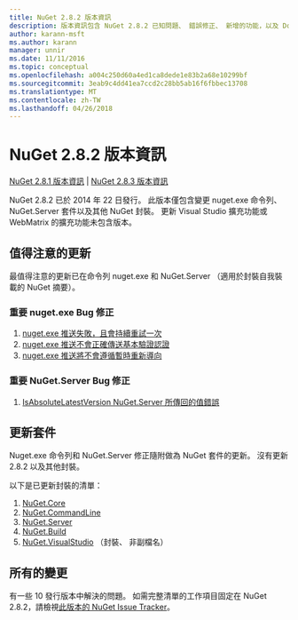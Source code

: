 ```yaml
---
title: NuGet 2.8.2 版本資訊
description: 版本資訊包含 NuGet 2.8.2 已知問題、 錯誤修正、 新增的功能，以及 Dcr。
author: karann-msft
ms.author: karann
manager: unnir
ms.date: 11/11/2016
ms.topic: conceptual
ms.openlocfilehash: a004c250d60a4ed1ca8dede1e83b2a68e10299bf
ms.sourcegitcommit: 3eab9c4dd41ea7ccd2c28bb5ab16f6fbbec13708
ms.translationtype: MT
ms.contentlocale: zh-TW
ms.lasthandoff: 04/26/2018
---
```

# <a name="nuget-282-release-notes"></a>NuGet 2.8.2 版本資訊

[NuGet 2.8.1 版本資訊](../release-notes/nuget-2.8.1.md) | [NuGet 2.8.3 版本資訊](../release-notes/nuget-2.8.3.md)

NuGet 2.8.2 已於 2014 年 22 日發行。  此版本僅包含變更 nuget.exe 命令列、 NuGet.Server 套件以及其他 NuGet 封裝。  更新 Visual Studio 擴充功能或 WebMatrix 的擴充功能未包含版本。

## <a name="notable-updates"></a>值得注意的更新

最值得注意的更新已在命令列 nuget.exe 和 NuGet.Server （適用於封裝自我裝載的 NuGet 摘要）。

### <a name="important-nugetexe-bug-fixes"></a>重要 nuget.exe Bug 修正

1. [nuget.exe 推送失敗，且會持續重試一次](https://nuget.codeplex.com/workitem/4000)
1. [nuget.exe 推送不會正確傳送基本驗證認證](https://nuget.codeplex.com/workitem/4109)
1. [nuget.exe 推送將不會遵循暫時重新導向](https://nuget.codeplex.com/workitem/4050)

### <a name="important-nugetserver-bug-fix"></a>重要 NuGet.Server Bug 修正

1. [IsAbsoluteLatestVersion NuGet.Server 所傳回的值錯誤](https://nuget.codeplex.com/workitem/4147)

## <a name="packages-updated"></a>更新套件

Nuget.exe 命令列和 NuGet.Server 修正隨附做為 NuGet 套件的更新。  沒有更新 2.8.2 以及其他封裝。

以下是已更新封裝的清單：

1. [NuGet.Core](https://www.nuget.org/packages/NuGet.Core/)
1. [NuGet.CommandLine](https://www.nuget.org/packages/NuGet.CommandLine/)
1. [NuGet.Server](https://www.nuget.org/packages/NuGet.Server/)
1. [NuGet.Build](https://www.nuget.org/packages/NuGet.Build/)
1. [NuGet.VisualStudio](https://www.nuget.org/packages/NuGet.VisualStudio/) （封裝、 非副檔名）

## <a name="all-changes"></a>所有的變更
有一些 10 發行版本中解決的問題。 如需完整清單的工作項目固定在 NuGet 2.8.2，請檢視[此版本的 NuGet Issue Tracker](https://nuget.codeplex.com/workitem/list/advanced?keyword=&status=All&type=All&priority=All&release=NuGet%202.8.2&assignedTo=All&component=All&sortField=LastUpdatedDate&sortDirection=Descending&page=0&reasonClosed=All)。
